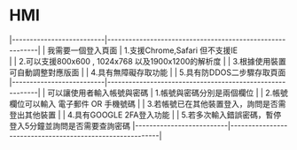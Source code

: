 # HMI

|--------------------------|----------------------------------------------------------|
| 我需要一個登入頁面         | 1.支援Chrome,Safari 但不支援IE                            
|                          | 2.可以支援800x600 , 1024x768 以及1900x1200的解析度
|                          | 3.根據使用裝置可自動調整對應版面
|                          | 4.具有無障礙存取功能
|                          | 5.具有防DDOS二步驟存取頁面
|--------------------------|----------------------------------------------------------|
| 可以讓使用者輸入帳號與密碼 | 1.帳號與密碼分別是兩個欄位
|                          | 2.帳號欄位可以輸入 電子郵件 OR 手機號碼
|                          | 3.若帳號已在其他裝置登入，詢問是否需登出其他裝置
|                          | 4.具有GOOGLE 2FA登入功能
|                          | 5.若多次輸入錯誤密碼，暫停登入5分鐘並詢問是否需要查詢密碼
|--------------------------|----------------------------------------------------------|
